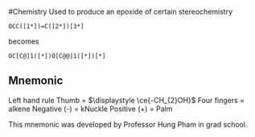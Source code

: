#Chemistry
Used to produce an epoxide of certain stereochemistry
```smiles
OCC([1*])=C([2*])[3*]
```
becomes
```smiles
OC[C@]1([*])O[C@@]1([*])[*]
```
## Mnemonic
Left hand rule
Thumb = $\displaystyle \ce{-CH_{2}OH}$
Four fingers = alkene
Negative (-) = kNuckle
Positive (+) = Palm

This mnemonic was developed by Professor Hung Pham in grad school.